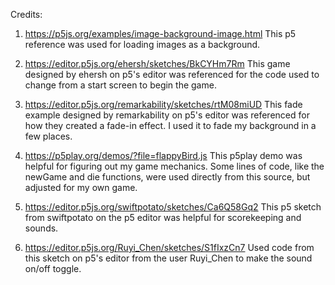 Credits:

1. https://p5js.org/examples/image-background-image.html 
    This p5 reference was used for loading images as a background.

2. https://editor.p5js.org/ehersh/sketches/BkCYHm7Rm
    This game designed by ehersh on p5's editor was referenced for the code used to change from a start screen to begin the game.

3. https://editor.p5js.org/remarkability/sketches/rtM08miUD
    This fade example designed by remarkability on p5's editor was referenced for how they created a fade-in effect. I used it to fade my background in a few places.

4. https://p5play.org/demos/?file=flappyBird.js
    This p5play demo was helpful for figuring out my game mechanics. Some lines of code, like the newGame and die functions, were used directly from this source, but adjusted for my own game.

5. https://editor.p5js.org/swiftpotato/sketches/Ca6Q58Gq2
    This p5 sketch from swiftpotato on the p5 editor was helpful for scorekeeping and sounds.

6. https://editor.p5js.org/Ruyi_Chen/sketches/S1fIxzCn7
    Used code from this sketch on p5's editor from the user Ruyi_Chen to make the sound on/off toggle.